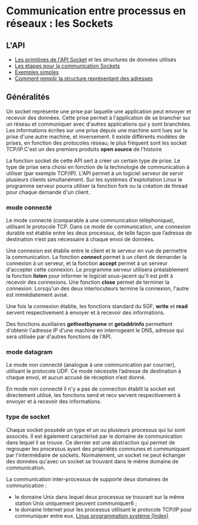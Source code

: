 # Communication entre processus en réseaux : les Sockets

## L'API 

* [Les primitives de l'API Socket](API/) et les structures de données utilisés
* [Les étapes pour la communication Sockets](HowTo)
* [Exemples simples](Exemples/)
* [Comment remplir la structure représentant des adresses](GetAddr/)

## Généralités

Un socket représente une prise par laquelle une application peut envoyer et recevoir des données. Cette prise permet à l'application de se brancher sur un réseau et communiquer avec d'autres applications qui y sont branchées. Les informations écrites sur une prise depuis une machine sont lues sur la prise d'une autre machine, et inversement. Il existe différents modèles de prises, en fonction des protocoles réseau; le plus fréquent sont les socket TCP/IP.C'est un des premiers produits **open source** de l'histoire

La fonction socket de cette API sert à créer un certain type de prise. Le type de prise sera choisi en fonction de la technologie de communication à utiliser (par exemple TCP/IP). L'API permet à un logiciel serveur de servir plusieurs clients simultanément. Sur les systèmes d'exploitation Linux le programme serveur pourra utiliser la fonction fork ou la création de thread pour chaque demande d'un client.

### mode connecté

Le mode connecté (comparable à une communication téléphonique), utilisant le protocole TCP. Dans ce mode de communication, une connexion durable est établie entre les deux processus, de telle façon que l’adresse de destination n’est pas nécessaire à chaque envoi de données.

Une connexion est établie entre le client et le serveur en vue de permettre la communication. La fonction **connect** permet à un client de demander la connexion à un serveur, et la fonction **accept** permet à un serveur d'accepter cette connexion. Le programme serveur utilisera préalablement la fonction **listen** pour informer le logiciel sous-jacent qu'il est prêt à recevoir des connexions. Une fonction **close** permet de terminer la connexion. Lorsqu'un des deux interlocuteurs termine la connexion, l'autre est immédiatement avisé.

Une fois la connexion établie, les fonctions standard du SGF, **write** et **read** servent respectivement à envoyer et à recevoir des informations. 

Des fonctions auxiliaires **gethostbyname** et **getaddrinfo** permettent d'obtenir l'adresse IP d'une machine en interrogeant le DNS, adresse qui sera utilisée par d'autres fonctions de l'API.

### mode datagram

Le mode non connecté (analogue à une communication par courrier), utilisant le protocole UDP. Ce mode nécessite l’adresse de destination à chaque envoi, et aucun accusé de réception n’est donné.

En mode non connecté il n'y a pas de connection établit la socket est directement utilisé, les fonctions send et recv servent respectivement à envoyer et à recevoir des informations.

### type de socket

Chaque socket possède un type et un ou plusieurs processus qui lui sont associés. Il est également caractérisé par le domaine de communication dans lequel il se trouve. Ce dernier est une abstraction qui permet de regrouper les processus ayant des propriétés communes et communiquant par l'intermédiaire de sockets. Normalement, un socket ne peut échanger des données qu'avec un socket se trouvant dans le même domaine de communication.

La communication inter-processus de supporte deux domaines de communication :

* le domaine Unix dans lequel deux processus se trouvant sur la même station Unix uniquement peuvent communiquer6 ;
* le domaine Internet pour les processus utilisant le protocole TCP/IP pour communiquer entre eux.
[Linux programmation système (Index)](http://lps.cofares.net/)
